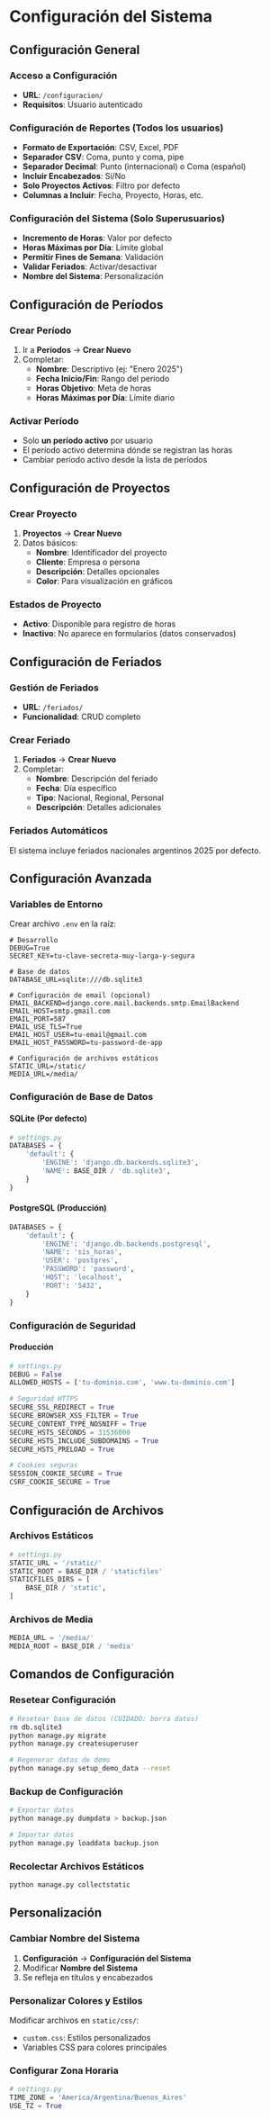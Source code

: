 # Configuración del Sistema

## Configuración General

### Acceso a Configuración
- **URL**: `/configuracion/`
- **Requisitos**: Usuario autenticado

### Configuración de Reportes (Todos los usuarios)
- **Formato de Exportación**: CSV, Excel, PDF
- **Separador CSV**: Coma, punto y coma, pipe
- **Separador Decimal**: Punto (internacional) o Coma (español)
- **Incluir Encabezados**: Sí/No
- **Solo Proyectos Activos**: Filtro por defecto
- **Columnas a Incluir**: Fecha, Proyecto, Horas, etc.

### Configuración del Sistema (Solo Superusuarios)
- **Incremento de Horas**: Valor por defecto
- **Horas Máximas por Día**: Límite global
- **Permitir Fines de Semana**: Validación
- **Validar Feriados**: Activar/desactivar
- **Nombre del Sistema**: Personalización

## Configuración de Períodos

### Crear Período
1. Ir a **Períodos** → **Crear Nuevo**
2. Completar:
   - **Nombre**: Descriptivo (ej: "Enero 2025")
   - **Fecha Inicio/Fin**: Rango del período
   - **Horas Objetivo**: Meta de horas
   - **Horas Máximas por Día**: Límite diario

### Activar Período
- Solo **un período activo** por usuario
- El período activo determina dónde se registran las horas
- Cambiar período activo desde la lista de períodos

## Configuración de Proyectos

### Crear Proyecto
1. **Proyectos** → **Crear Nuevo**
2. Datos básicos:
   - **Nombre**: Identificador del proyecto
   - **Cliente**: Empresa o persona
   - **Descripción**: Detalles opcionales
   - **Color**: Para visualización en gráficos

### Estados de Proyecto
- **Activo**: Disponible para registro de horas
- **Inactivo**: No aparece en formularios (datos conservados)

## Configuración de Feriados

### Gestión de Feriados
- **URL**: `/feriados/`
- **Funcionalidad**: CRUD completo

### Crear Feriado
1. **Feriados** → **Crear Nuevo**
2. Completar:
   - **Nombre**: Descripción del feriado
   - **Fecha**: Día específico
   - **Tipo**: Nacional, Regional, Personal
   - **Descripción**: Detalles adicionales

### Feriados Automáticos
El sistema incluye feriados nacionales argentinos 2025 por defecto.

## Configuración Avanzada

### Variables de Entorno
Crear archivo `.env` en la raíz:

```env
# Desarrollo
DEBUG=True
SECRET_KEY=tu-clave-secreta-muy-larga-y-segura

# Base de datos
DATABASE_URL=sqlite:///db.sqlite3

# Configuración de email (opcional)
EMAIL_BACKEND=django.core.mail.backends.smtp.EmailBackend
EMAIL_HOST=smtp.gmail.com
EMAIL_PORT=587
EMAIL_USE_TLS=True
EMAIL_HOST_USER=tu-email@gmail.com
EMAIL_HOST_PASSWORD=tu-password-de-app

# Configuración de archivos estáticos
STATIC_URL=/static/
MEDIA_URL=/media/
```

### Configuración de Base de Datos

#### SQLite (Por defecto)
```python
# settings.py
DATABASES = {
    'default': {
        'ENGINE': 'django.db.backends.sqlite3',
        'NAME': BASE_DIR / 'db.sqlite3',
    }
}
```

#### PostgreSQL (Producción)
```python
DATABASES = {
    'default': {
        'ENGINE': 'django.db.backends.postgresql',
        'NAME': 'sis_horas',
        'USER': 'postgres',
        'PASSWORD': 'password',
        'HOST': 'localhost',
        'PORT': '5432',
    }
}
```

### Configuración de Seguridad

#### Producción
```python
# settings.py
DEBUG = False
ALLOWED_HOSTS = ['tu-dominio.com', 'www.tu-dominio.com']

# Seguridad HTTPS
SECURE_SSL_REDIRECT = True
SECURE_BROWSER_XSS_FILTER = True
SECURE_CONTENT_TYPE_NOSNIFF = True
SECURE_HSTS_SECONDS = 31536000
SECURE_HSTS_INCLUDE_SUBDOMAINS = True
SECURE_HSTS_PRELOAD = True

# Cookies seguras
SESSION_COOKIE_SECURE = True
CSRF_COOKIE_SECURE = True
```

## Configuración de Archivos

### Archivos Estáticos
```python
# settings.py
STATIC_URL = '/static/'
STATIC_ROOT = BASE_DIR / 'staticfiles'
STATICFILES_DIRS = [
    BASE_DIR / 'static',
]
```

### Archivos de Media
```python
MEDIA_URL = '/media/'
MEDIA_ROOT = BASE_DIR / 'media'
```

## Comandos de Configuración

### Resetear Configuración
```bash
# Resetear base de datos (CUIDADO: borra datos)
rm db.sqlite3
python manage.py migrate
python manage.py createsuperuser

# Regenerar datos de demo
python manage.py setup_demo_data --reset
```

### Backup de Configuración
```bash
# Exportar datos
python manage.py dumpdata > backup.json

# Importar datos
python manage.py loaddata backup.json
```

### Recolectar Archivos Estáticos
```bash
python manage.py collectstatic
```

## Personalización

### Cambiar Nombre del Sistema
1. **Configuración** → **Configuración del Sistema**
2. Modificar **Nombre del Sistema**
3. Se refleja en títulos y encabezados

### Personalizar Colores y Estilos
Modificar archivos en `static/css/`:
- `custom.css`: Estilos personalizados
- Variables CSS para colores principales

### Configurar Zona Horaria
```python
# settings.py
TIME_ZONE = 'America/Argentina/Buenos_Aires'
USE_TZ = True
```
